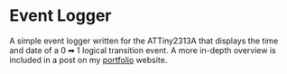 # Event Logger

A simple event logger written for the ATTiny2313A that displays the time and date of a 0 ➡ 1 logical transition event. A more in-depth overview is included in a post on my [portfolio](nazzalnaseer.me) website. 
